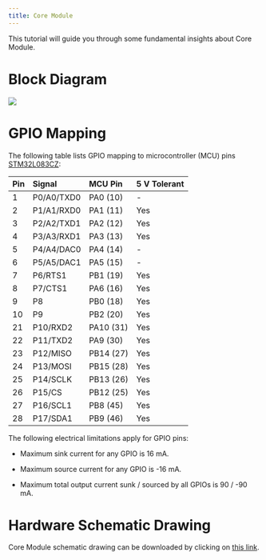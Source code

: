```yaml
---
title: Core Module
---
```


This tutorial will guide you through some fundamental insights about Core Module.

# Block Diagram

![](core-module.png)

# GPIO Mapping

The following table lists GPIO mapping to microcontroller (MCU) pins [STM32L083CZ](http://www.st.com/en/microcontrollers/stm32l083cz.html):

| Pin | Signal     | MCU Pin      | 5 V Tolerant |
| --- | :--------- | :----------- | :----------- |
|   1 | P0/A0/TXD0 | PA0  (10)    | -            |
|   2 | P1/A1/RXD0 | PA1  (11)    | Yes          |
|   3 | P2/A2/TXD1 | PA2  (12)    | Yes          |
|   4 | P3/A3/RXD1 | PA3  (13)    | Yes          |
|   5 | P4/A4/DAC0 | PA4  (14)    | -            |
|   6 | P5/A5/DAC1 | PA5  (15)    | -            |
|   7 | P6/RTS1    | PB1  (19)    | Yes          |
|   8 | P7/CTS1    | PA6  (16)    | Yes          |
|   9 | P8         | PB0  (18)    | Yes          |
|  10 | P9         | PB2  (20)    | Yes          |
|  21 | P10/RXD2   | PA10 (31)    | Yes          |
|  22 | P11/TXD2   | PA9  (30)    | Yes          |
|  23 | P12/MISO   | PB14 (27)    | Yes          |
|  24 | P13/MOSI   | PB15 (28)    | Yes          |
|  25 | P14/SCLK   | PB13 (26)    | Yes          |
|  26 | P15/CS     | PB12 (25)    | Yes          |
|  27 | P16/SCL1   | PB8  (45)    | Yes          |
|  28 | P17/SDA1   | PB9  (46)    | Yes          |

The following electrical limitations apply for GPIO pins:

* Maximum sink current for any GPIO is 16 mA.

* Maximum source current for any GPIO is -16 mA.

* Maximum total output current sunk / sourced by all GPIOs is 90 / -90 mA.

# Hardware Schematic Drawing

Core Module schematic drawing can be downloaded by clicking on [this link](https://github.com/bigclownlabs/bc-hardware/raw/master/out/bc-module-core/bc-module-core-rev-1-3-sch.pdf).
